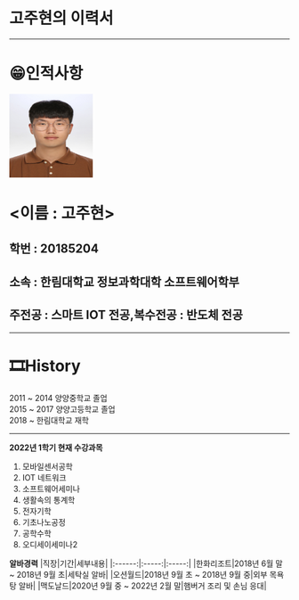 # 고주현의 이력서
-------------------------
# 😁인적사항
<img src = KakaoTalk_20200820_134435662.jpg height = 150 width = 150>

# <이름 : 고주현>   
## 학번 : 20185204   
## 소속 : 한림대학교 정보과학대학 소프트웨어학부   
## 주전공 : 스마트 IOT 전공,복수전공 : 반도체 전공    

----------------------------
# 🎞History
2011 ~ 2014 양양중학교 졸업   
2015 ~ 2017 양양고등학교 졸업   
2018 ~      한림대학교 재학

-----------------------------
**2022년 1학기 현재 수강과목**
1. 모바일센서공학
2. IOT 네트워크
3. 소프트웨어세미나
4. 생활속의 통계학
5. 전자기학
6. 기초나노공정
7. 공학수학
8. 오디세이세미나2

**알바경력**
|직장|기간|세부내용|
|:------:|:-----:|:-----:|
|한화리조트|2018년 6월 말 ~ 2018년 9월 초|세탁실 알바|
|오션월드|2018년 9월 초 ~ 2018년 9월 중|외부 목욕탕 알바|
|맥도날드|2020년 9월 중 ~ 2022년 2월 말|햄버거 조리 및 손님 응대|
